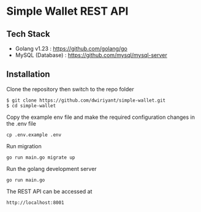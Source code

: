 # Simple Wallet REST API

## Tech Stack

- Golang v1.23 : https://github.com/golang/go
- MySQL (Database) : https://github.com/mysql/mysql-server

## Installation

Clone the repository then switch to the repo folder

```
$ git clone https://github.com/dwiriyant/simple-wallet.git
$ cd simple-wallet
```

Copy the example env file and make the required configuration changes in the .env file

```
cp .env.example .env
```

Run migration

```
go run main.go migrate up
```

Run the golang development server

```
go run main.go
```

The REST API can be accessed at

```
http://localhost:8001
```
